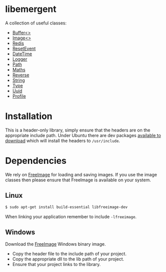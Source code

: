 libemergent
=========

A collection of useful classes:

  * [Buffer<>](https://github.com/emergent-design/libemergent/wiki#buffer)
  * [Image<>](https://github.com/emergent-design/libemergent/wiki#image)
  * [Redis](https://github.com/emergent-design/libemergent/wiki#redis)
  * [ResetEvent](https://github.com/emergent-design/libemergent/wiki#resetevent)
  * [DateTime](https://github.com/emergent-design/libemergent/wiki#datetime)
  * [Logger](https://github.com/emergent-design/libemergent/wiki#logger)
  * [Path](https://github.com/emergent-design/libemergent/wiki#path)
  * [Maths](https://github.com/emergent-design/libemergent/wiki#maths)
  * [Reverse](https://github.com/emergent-design/libemergent/wiki#reverse)
  * [String](https://github.com/emergent-design/libemergent/wiki#string)
  * [Type](https://github.com/emergent-design/libemergent/wiki#type)
  * [Uuid](https://github.com/emergent-design/libemergent/wiki#uuid)
  * [Profile](https://github.com/emergent-design/libemergent/wiki#profile)


Installation
============

This is a header-only library, simply ensure that the headers are on the appropriate include path.
Under Ubuntu there are dev packages [available to download](http://downloads.emergent-design.co.uk/libemergent/)
which will install the headers to ```/usr/include```.


Dependencies
============

We rely on [FreeImage](http://freeimage.sourceforge.net/download.html) for loading and saving images. If you
use the image classes then please ensure that FreeImage is available on your system.


Linux
-----

```bash
$ sudo apt-get install build-essential libfreeimage-dev
```

When linking your application remember to include ```-lfreeimage```.


Windows
-------

Download the [FreeImage](http://freeimage.sourceforge.net/download.html) Windows binary image.
  * Copy the header file to the include path of your project.
  * Copy the appropriate dll to the lib path of your project.
  * Ensure that your project links to the library.
